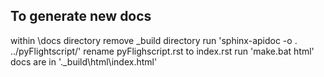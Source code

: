 ## To generate new docs

within \docs directory
remove \_build directory
run 'sphinx-apidoc -o . ../pyFlightscript/'
rename pyFlighscript.rst to index.rst
run 'make.bat html'
docs are in '.\_build\html\index.html'

